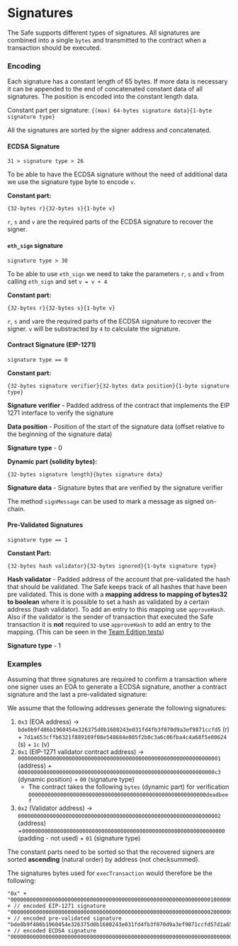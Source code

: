 # Signatures



The Safe supports different types of signatures. All signatures are combined into a single `bytes` and transmitted to the contract when a transaction should be executed.

### Encoding

Each signature has a constant length of 65 bytes. If more data is necessary it can be appended to the end of concatenated constant data of all signatures. The position is encoded into the constant length data.

Constant part per signature: `{(max) 64-bytes signature data}{1-byte signature type}`

All the signatures are sorted by the signer address and concatenated.

#### ECDSA Signature

`31 > signature type > 26`

To be able to have the ECDSA signature without the need of additional data we use the signature type byte to encode `v`.

**Constant part:**

`{32-bytes r}{32-bytes s}{1-byte v}`

`r`, `s` and `v` are the required parts of the ECDSA signature to recover the signer.

#### `eth_sign` signature

`signature type > 30`

To be able to use `eth_sign` we need to take the parameters `r`, `s` and `v` from calling `eth_sign` and set `v = v + 4`

**Constant part:**

`{32-bytes r}{32-bytes s}{1-byte v}`

`r`, `s` and `v`are the required parts of the ECDSA signature to recover the signer. `v` will be substracted by `4` to calculate the signature.

#### Contract Signature \(EIP-1271\)

`signature type == 0`

**Constant part:**

`{32-bytes signature verifier}{32-bytes data position}{1-byte signature type}`

**Signature verifier** - Padded address of the contract that implements the EIP 1271 interface to verify the signature

**Data position** - Position of the start of the signature data \(offset relative to the beginning of the signature data\)

**Signature type** - 0

**Dynamic part \(solidity bytes\):**

`{32-bytes signature length}{bytes signature data}`

**Signature data** - Signature bytes that are verified by the signature verifier

The method `signMessage` can be used to mark a message as signed on-chain.

#### Pre-Validated Signatures

`signature type == 1`

**Constant Part:**

`{32-bytes hash validator}{32-bytes ignored}{1-byte signature type}`

**Hash validator** - Padded address of the account that pre-validated the hash that should be validated. The Safe keeps track of all hashes that have been pre validated. This is done with a **mapping address to mapping of bytes32 to boolean** where it is possible to set a hash as validated by a certain address \(hash validator\). To add an entry to this mapping use `approveHash`. Also if the validator is the sender of transaction that executed the Safe transaction it is **not** required to use `approveHash` to add an entry to the mapping. \(This can be seen in the [Team Edition tests](https://github.com/gnosis/safe-contracts/blob/v1.0.0/test/gnosisSafeTeamEdition.js)\)

**Signature type** - 1

### Examples

Assuming that three signatures are required to confirm a transaction where one signer uses an EOA to generate a ECDSA signature, another a contract signature and the last a pre-validated signature:

We assume that the following addresses generate the following signatures:

1. `0x3` \(EOA address\) -&gt; `bde0b9f486b1960454e326375d0b1680243e031fd4fb3f070d9a3ef9871ccfd5` \(r\) + `7d1a653cffb6321f889169f08e548684e005f2b0c3a6c06fba4c4a68f5e00624` \(s\) + `1c` \(v\)
2. `0x1` \(EIP-1271 validator contract address\) -&gt; `0000000000000000000000000000000000000000000000000000000000000001` \(address\) + `00000000000000000000000000000000000000000000000000000000000000c3` \(dynamic position\) + `00` \(signature type\)
   * The contract takes the following `bytes` \(dynamic part\) for verification `00000000000000000000000000000000000000000000000000000000deadbeef`
3. `0x2` \(Validator address\) -&gt; `0000000000000000000000000000000000000000000000000000000000000002` \(address\) +`0000000000000000000000000000000000000000000000000000000000000000` \(padding - not used\) + `01` \(signature type\)

The constant parts need to be sorted so that the recovered signers are sorted **ascending** \(natural order\) by address \(not checksummed\).

The signatures bytes used for `execTransaction` would therefore be the following:

```text
"0x" + 
"000000000000000000000000000000000000000000000000000000000000000100000000000000000000000000000000000000000000000000000000000000c300" + // encoded EIP-1271 signature
"0000000000000000000000000000000000000000000000000000000000000002000000000000000000000000000000000000000000000000000000000000000001" + // encoded pre-validated signature
"bde0b9f486b1960454e326375d0b1680243e031fd4fb3f070d9a3ef9871ccfd57d1a653cffb6321f889169f08e548684e005f2b0c3a6c06fba4c4a68f5e006241c" + // encoded ECDSA signature
"00000000000000000000000000000000000000000000000000000000000000080000000000000000000000000000
```


